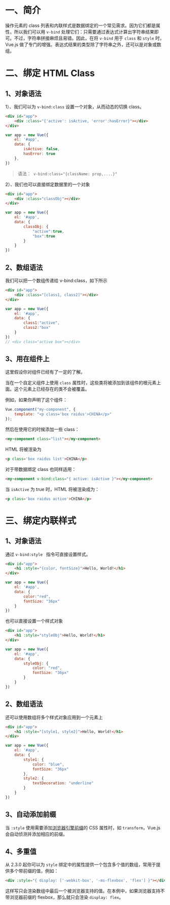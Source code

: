 # 一、简介

操作元素的 class 列表和内联样式是数据绑定的一个常见需求。因为它们都是属性，所以我们可以用 `v-bind` 处理它们：只需要通过表达式计算出字符串结果即可。不过，字符串拼接麻烦且易错。因此，在将 `v-bind` 用于 `class` 和 `style` 时，Vue.js 做了专门的增强。表达式结果的类型除了字符串之外，还可以是对象或数组。

# 二、绑定 HTML Class

## 1、对象语法

1）、我们可以为 `v-bind:class`  设置一个对象，从而动态的切换 class。

```html
<div id="app">
    <div :class="{'active': isActive, 'error':hasError}"></div>
</div>
```

```javascript
var app = new Vue({
    el: '#app',
    data: {
        isActive: false,
      	hasError: true
    },
})
```

> 语法：` v-bind:class="{className: prop,....}"`
>

2）、我们也可以直接绑定数据里的一个对象

```html
<div id="app">
    <div :class="classObj"></div>
</div>
```

```javascript
var app = new Vue({
    el: '#app',
    data: {
        classObj: {
            "active":true,
            "box":true
        }
    }
})
```

## 2、数组语法

我们可以把一个数组传递给 v-bind:class，如下所示

```html
<div id="app">
    <div :class="[class1, class2]"></div>
</div>
```

```javascript
var app = new Vue({
    el: '#app',
    data: {
        class1:"active",
        class2:"box"
    }
})
// <div class="active box"></div>
```

## 3、用在组件上

这里假设你对组件已经有了一定的了解。

当在一个自定义组件上使用 `class` 属性时，这些类将被添加到该组件的根元素上面。这个元素上已经存在的类不会被覆盖。

例如，如果你声明了这个组件：

```javascript
Vue.component("my-component", {
   	template: "<p class='box raidus'>CHINA</p>" 
});
```

然后在使用它的时候添加一些 class：

```html
<my-component class="list"></my-component>
```

HTML 将被渲染为

```html
<p class='box raidus list'>CHINA</p>
```

对于带数据绑定 class 也同样适用：

```html
<my-component v-bind:class="{ active: isActive }"></my-component>
```

当 `isActive` 为 true 时，HTML 将被渲染成为：

```html
<p class='box raidus active'>CHINA</p>
```

# 三、绑定内联样式

## 1、对象语法

通过 `v-bind:style ` 指令可直接设置样式。

```html
<div id="app">
    <h1 :style="{color, fontSize}">Hello, World!</h1>
</div>
```

```javascript
var app = new Vue({
    el: '#app',
    data: {
        color:"red",
        fontSize: "36px"
    }
})
```

也可以直接设置一个样式对象

```html
<div id="app">
    <h1 :style="styleObj">Hello, World!</h1>
</div>
```

```javascript
var app = new Vue({
    el: '#app',
    data: {
        styleObj: {
            color: "red",
            fontSize: "36px"
        }
    }
})
```

## 2、数组语法

还可以使用数组将多个样式对象应用到一个元素上

```html
<div id="app">
    <h1 :style="[style1, style2]">Hello, World!</h1>
</div>
```

```javascript
var app = new Vue({
    el: '#app',
    data: {
        style1: {
            color: "blue",
            fontSize: "36px"
        },
        style2: {
            textDecoration: "underline"
        }
    }
})
```

## 3、自动添加前缀

当 `:style` 使用需要添加[浏览器引擎前缀](https://developer.mozilla.org/zh-CN/docs/Glossary/Vendor_Prefix)的 CSS 属性时，如 `transform`，Vue.js 会自动侦测并添加相应的前缀。

## 4、多重值

从 2.3.0 起你可以为 `style` 绑定中的属性提供一个包含多个值的数组，常用于提供多个带前缀的值，例如：

```html
<div :style="{ display: ['-webkit-box', '-ms-flexbox', 'flex'] }"></div>
```

这样写只会渲染数组中最后一个被浏览器支持的值。在本例中，如果浏览器支持不带浏览器前缀的 flexbox，那么就只会渲染 `display: flex`。





















